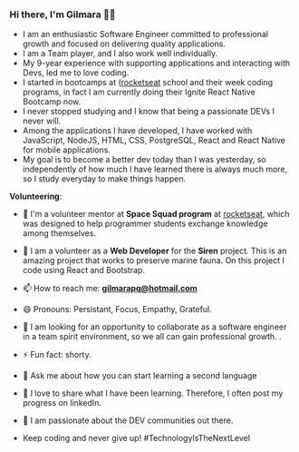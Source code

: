 ### Hi there, I'm Gilmara :woman_technologist:

- I am an enthusiastic Software Engineer committed to professional growth and focused on delivering quality applications. 
- I am a Team player, and I also work well individually.
- My 9-year experience with supporting applications and interacting with Devs, led me to love coding.
- I started in bootcamps at ([rocketseat](https://rocketseat.com.br/) school and their week coding programs, in fact I am currently doing their Ignite React Native Bootcamp now.
- I never stopped studying and I know that being a passionate DEVs I never will.
- Among the applications I have developed, I have worked with JavaScript, NodeJS, HTML, CSS, PostgreSQL, React and React Native for mobile applications.
- My goal is to become a better dev today than I was yesterday, so independently of how much I have learned there is always much more, so I study everyday to make things happen.

**Volunteering**:  
- :raising_hand: I'm a volunteer mentor at **Space Squad program** at [rocketseat](https://rocketseat.com.br/), which was designed to help programmer students exchange knowledge among themselves.
- :raising_hand: I am a volunteer as a **Web Developer** for the **Siren** project. 
This is an amazing project that works to preserve marine fauna.
On this project I code using React and Bootstrap.


- 📫 How to reach me: **gilmarapq@hotmail.com**
- 😄 Pronouns: Persistant, Focus, Empathy, Grateful.
- 🤔 I am looking for an opportunity to collaborate as a software engineer in a team spirit environment, so we all can gain professional growth. .  
- ⚡ Fun fact: shorty.
- 💬 Ask me about how you can start learning a second language
-  💬 I love to share what I have been learning. Therefore, I often post my progress on linkedIn.
- 👋 I am passionate about the DEV communities out there.
-  Keep coding and never give up!
 #TechnologyIsTheNextLevel

<!--
**Gilmara-Git/Gilmara-Git** is a ✨ _special_ ✨ repository because its `README.md` (this file) appears on your GitHub profile.

Here are some ideas to get you started:

- 👯 I’m looking to collaborate open sources projects.
- 🤔 I’m looking for help with transitioning to Web/Mobile Development
- 💬 Ask me about ...
- 📫 How to reach me: **gilmarapq@hotmail.com**
- 😄 Pronouns: 
- ⚡ Fun fact: shorty
-->


